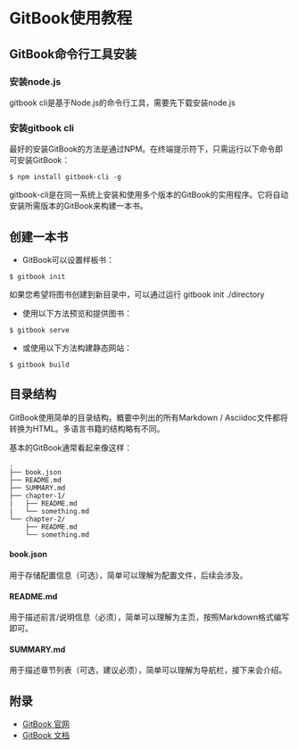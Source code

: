 # GitBook使用教程

## GitBook命令行工具安装

### 安装node.js
gitbook cli是基于Node.js的命令行工具，需要先下载安装node.js

### 安装gitbook cli
最好的安装GitBook的方法是通过NPM。在终端提示符下，只需运行以下命令即可安装GitBook：
```
$ npm install gitbook-cli -g
```
gitbook-cli是在同一系统上安装和使用多个版本的GitBook的实用程序。它将自动安装所需版本的GitBook来构建一本书。

## 创建一本书
+ GitBook可以设置样板书：
```
$ gitbook init
```
如果您希望将图书创建到新目录中，可以通过运行 gitbook init ./directory

+ 使用以下方法预览和提供图书：
```
$ gitbook serve
```

+ 或使用以下方法构建静态网站：
```
$ gitbook build
```

## 目录结构
GitBook使用简单的目录结构。概要中列出的所有Markdown / Asciidoc文件都将转换为HTML。多语言书籍的结构略有不同。

基本的GitBook通常看起来像这样：
```
.
├── book.json
├── README.md
├── SUMMARY.md
├── chapter-1/
|   ├── README.md
|   └── something.md
└── chapter-2/
    ├── README.md
    └── something.md
```
#### book.json
用于存储配置信息（可选），简单可以理解为配置文件，后续会涉及。
#### README.md
用于描述前言/说明信息（必须），简单可以理解为主页，按照Markdown格式编写即可。
#### SUMMARY.md
用于描述章节列表（可选，建议必须），简单可以理解为导航栏，接下来会介绍。

## 附录
+ [GitBook 官网](https://www.gitbook.com)
+ [GitBook 文档](https://github.com/GitbookIO/gitbook)